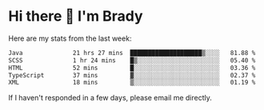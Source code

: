 # Hi there 👋 I'm Brady

Here are my stats from the last week:
<!--START_SECTION:waka-->

```txt
Java              21 hrs 27 mins  ████████████████████▒░░░░   81.88 %
SCSS              1 hr 24 mins    █▒░░░░░░░░░░░░░░░░░░░░░░░   05.40 %
HTML              52 mins         █░░░░░░░░░░░░░░░░░░░░░░░░   03.36 %
TypeScript        37 mins         ▓░░░░░░░░░░░░░░░░░░░░░░░░   02.37 %
XML               18 mins         ▒░░░░░░░░░░░░░░░░░░░░░░░░   01.19 %
```

<!--END_SECTION:waka-->

If I haven't responded in a few days, please email me directly. 
